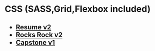 <h1>CSS (SASS,Grid,Flexbox included) </h1>
<h2>
    <ul>
        <li><a href="https://lakshaygoyal-lg.github.io/resume-v2/" target="_blank">Resume v2</a></li>
        <li><a href="https://lakshaygoyal-lg.github.io/rocks-rock-v2/" target="_blank">Rocks Rock v2</a></li>
        <li><a href="https://lakshaygoyal-lg.github.io/capstone-v1/" target="_blank">Capstone  v1</a></li>
    </ul>
</h2>